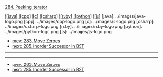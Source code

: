 [284. Peeking Iterator](https://leetcode.com/problems/peeking-iterator/)

[![java]](../java/284-peeking-iterator.md)
[![cpp]](../cpp/284-peeking-iterator.md)
[![c]](../c/284-peeking-iterator.md)
[![csharp]](../csharp/284-peeking-iterator.md)
[![ruby]](../ruby/284-peeking-iterator.md)
[![python]](../python/284-peeking-iterator.md)
[![js]](../js/284-peeking-iterator.md)
[java]: ../images/java-logo.png
[cpp]: ../images/cpp-logo.png
[c]: ../images/c-logo.png
[csharp]: ../images/csharp-logo.png
[ruby]: ../images/ruby-logo.png
[python]: ../images/python-logo.png
[js]: ../images/js-logo.png

- [prev: 283. Move Zeroes](283-move-zeroes.md)
- [next: 285. Inorder Successor in BST](285-inorder-successor-in-bst.md)

---



---

- [prev: 283. Move Zeroes](283-move-zeroes.md)
- [next: 285. Inorder Successor in BST](285-inorder-successor-in-bst.md)
